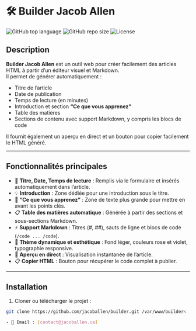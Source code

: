# 🛠 Builder Jacob Allen

![GitHub top language](https://img.shields.io/github/languages/top/jacoballen/builder) 
![GitHub repo size](https://img.shields.io/github/repo-size/jacoballen/builder) 
![License](https://img.shields.io/badge/license-Private-blue)

## Description
**Builder Jacob Allen** est un outil web pour créer facilement des articles HTML à partir d’un éditeur visuel et Markdown.  
Il permet de générer automatiquement :  

- Titre de l’article  
- Date de publication  
- Temps de lecture (en minutes)  
- Introduction et section **“Ce que vous apprenez”**  
- Table des matières  
- Sections de contenu avec support Markdown, y compris les blocs de code  

Il fournit également un aperçu en direct et un bouton pour copier facilement le HTML généré.

---

## Fonctionnalités principales

- 📝 **Titre, Date, Temps de lecture** : Remplis via le formulaire et insérés automatiquement dans l’article.  
- 💡 **Introduction** : Zone dédiée pour une introduction sous le titre.  
- 🚀 **“Ce que vous apprenez”** : Zone de texte plus grande pour mettre en avant les points clés.  
- 📋 **Table des matières automatique** : Générée à partir des sections et sous-sections Markdown.  
- ⚡ **Support Markdown** : Titres (#, ##), sauts de ligne et blocs de code (`/code ... /code`).  
- 🎨 **Thème dynamique et esthétique** : Fond léger, couleurs rose et violet, typographie responsive.  
- 📄 **Aperçu en direct** : Visualisation instantanée de l’article.  
- 📋 **Copier HTML** : Bouton pour récupérer le code complet à publier.

---

## Installation

1. Cloner ou télécharger le projet :

```bash
git clone https://github.com/jacoballen/builder.git /var/www/builder<

- 📧 Email : [contact@jacoballen.ca]
